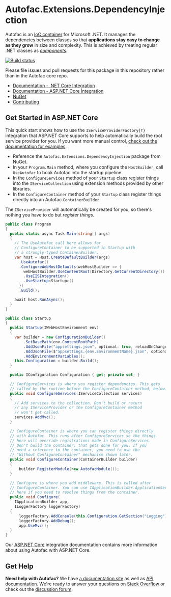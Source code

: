 # Autofac.Extensions.DependencyInjection

Autofac is an [IoC container](http://martinfowler.com/articles/injection.html) for Microsoft .NET. It manages the dependencies between classes so that **applications stay easy to change as they grow** in size and complexity. This is achieved by treating regular .NET classes as *[components](https://autofac.readthedocs.io/en/latest/glossary.html)*.

[![Build status](https://ci.appveyor.com/api/projects/status/1mhkjcqr1ug80lra/branch/develop?svg=true)](https://ci.appveyor.com/project/Autofac/autofac-extensions-dependencyinjection/branch/develop)

Please file issues and pull requests for this package in this repository rather than in the Autofac core repo.

- [Documentation - .NET Core Integration](https://autofac.readthedocs.io/en/latest/integration/netcore.html)
- [Documentation - ASP.NET Core Integration](https://autofac.readthedocs.io/en/latest/integration/aspnetcore.html)
- [NuGet](https://www.nuget.org/packages/Autofac.Extensions.DependencyInjection)
- [Contributing](https://autofac.readthedocs.io/en/latest/contributors.html)

## Get Started in ASP.NET Core

This quick start shows how to use the `IServiceProviderFactory{T}` integration that ASP.NET Core supports to help automatically build the root service provider for you. If you want more manual control, [check out the documentation for examples](https://autofac.readthedocs.io/en/latest/integration/aspnetcore.html).

- Reference the `Autofac.Extensions.DependencyInjection` package from NuGet.
- In your `Program.Main` method, where you configure the `HostBuilder`, call `UseAutofac` to hook Autofac into the startup pipeline.
- In the `ConfigureServices` method of your `Startup` class register things into the `IServiceCollection` using extension methods provided by other libraries.
- In the `ConfigureContainer` method of your `Startup` class register things directly into an Autofac `ContainerBuilder`.

The `IServiceProvider` will automatically be created for you, so there's nothing you have to do but *register things*.


```C#
public class Program
{
  public static async Task Main(string[] args)
  {
    // The UseAutofac call here allows for
    // ConfigureContainer to be supported in Startup with
    // a strongly-typed ContainerBuilder.
    var host = Host.CreateDefaultBuilder(args)
      .UseAutofac()
      .ConfigureWebHostDefaults(webHostBuilder => {
        webHostBuilder.UseContentRoot(Directory.GetCurrentDirectory())
        .UseIISIntegration()
        .UseStartup<Startup>()
      })
      .Build();

    await host.RunAsync();
  }
}

public class Startup
{
  public Startup(IWebHostEnvironment env)
  {
    var builder = new ConfigurationBuilder()
        .SetBasePath(env.ContentRootPath)
        .AddJsonFile("appsettings.json", optional: true, reloadOnChange: true)
        .AddJsonFile($"appsettings.{env.EnvironmentName}.json", optional: true)
        .AddEnvironmentVariables();
    this.Configuration = builder.Build();
  }

  public IConfiguration Configuration { get; private set; }

  // ConfigureServices is where you register dependencies. This gets
  // called by the runtime before the ConfigureContainer method, below.
  public void ConfigureServices(IServiceCollection services)
  {
    // Add services to the collection. Don't build or return
    // any IServiceProvider or the ConfigureContainer method
    // won't get called.
    services.AddMvc();
  }

  // ConfigureContainer is where you can register things directly
  // with Autofac. This runs after ConfigureServices so the things
  // here will override registrations made in ConfigureServices.
  // Don't build the container; that gets done for you. If you
  // need a reference to the container, you need to use the
  // "Without ConfigureContainer" mechanism shown later.
  public void ConfigureContainer(ContainerBuilder builder)
  {
      builder.RegisterModule(new AutofacModule());
  }

  // Configure is where you add middleware. This is called after
  // ConfigureContainer. You can use IApplicationBuilder.ApplicationServices
  // here if you need to resolve things from the container.
  public void Configure(
    IApplicationBuilder app,
    ILoggerFactory loggerFactory)
  {
      loggerFactory.AddConsole(this.Configuration.GetSection("Logging"));
      loggerFactory.AddDebug();
      app.UseMvc();
  }
}
```

Our [ASP.NET Core](https://autofac.readthedocs.io/en/latest/integration/aspnetcore.html) integration documentation contains more information about using Autofac with ASP.NET Core.

## Get Help

**Need help with Autofac?** We have [a documentation site](https://autofac.readthedocs.io/) as well as [API documentation](https://autofac.org/apidoc/). We're ready to answer your questions on [Stack Overflow](https://stackoverflow.com/questions/tagged/autofac) or check out the [discussion forum](https://groups.google.com/forum/#forum/autofac).
